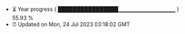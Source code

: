 - ⏳ Year progress { ████████████████▁▁▁▁▁▁▁▁▁▁▁▁▁▁ } 55.93 %
- ⏰ Updated on Mon, 24 Jul 2023 03:18:02 GMT

